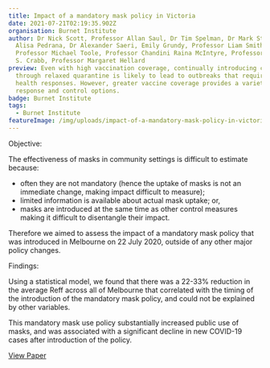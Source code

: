 ```yaml
---
title: Impact of a mandatory mask policy in Victoria
date: 2021-07-21T02:19:35.902Z
organisation: Burnet Institute
author: Dr Nick Scott, Professor Allan Saul, Dr Tim Spelman, Dr Mark Stoove, Dr
  Alisa Pedrana, Dr Alexander Saeri, Emily Grundy, Professor Liam Smith,
  Professor Michael Toole, Professor Chandini Raina McIntyre, Professor Brendan
  S. Crabb, Professor Margaret Hellard
preview: Even with high vaccination coverage, continually introducing cases
  through relaxed quarantine is likely to lead to outbreaks that require public
  health responses. However, greater vaccine coverage provides a variety of
  response and control options.
badge: Burnet Institute
tags:
  - Burnet Institute
featureImage: /img/uploads/impact-of-a-mandatory-mask-policy-in-victoria.jpeg
---
```

Objective: 

The effectiveness of masks in community settings is difficult to estimate because:
* often they are not mandatory (hence the uptake of masks is not an immediate change, making impact difficult to measure);
* limited information is available about actual mask uptake; or, 
* masks are introduced at the same time as other control measures making it difficult to disentangle their impact. 

Therefore we aimed to assess the impact of a mandatory mask policy that was introduced in Melbourne on 22 July 2020, outside of any other major policy changes.

Findings: 
 
Using a statistical model, we found that there was a 22-33% reduction in the average Reff across all of Melbourne that correlated with the timing of the introduction of the mandatory mask policy, and could not be explained by other variables.

This mandatory mask use policy substantially increased public use of masks, and was associated with a significant decline in new COVID-19 cases after introduction of the policy. 


<a href="https://journals.plos.org/plosone/article?id=10.1371/journal.pone.0253510" target="_blank">View Paper</a>